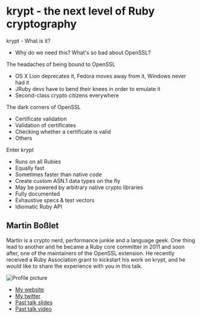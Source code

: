 # krypt - the next level of Ruby cryptography

krypt - What is it?
- Why do we need this? What's so bad about OpenSSL?

The headaches of being bound to OpenSSL
- OS X Lion deprecates it, Fedora moves away from it, Windows never had it
- JRuby devs have to bend their knees in order to emulate it
- Second-class crypto citizens everywhere

The dark corners of OpenSSL
- Certificate validation
- Validation of certificates
- Checking whether a certificate is valid
- Others

Enter krypt
- Runs on all Rubies
- Equally fast 
- Sometimes faster than native code
- Create custom ASN.1 data types on the fly
- May be powered by arbitrary native crypto libraries
- Fully documented
- Exhaustive specs & test vectors 
- Idiomatic Ruby API
  

## Martin Boßlet

Martin is a crypto nerd, performance junkie and a language geek. One thing lead to another
and he became a Ruby core committer in 2011 and soon after, one of the maintainers of the OpenSSL 
extension. He recently received a Ruby Association grant to kickstart his work on krypt, and
he would like to share the experience with you in this talk.
  

![Profile picture](https://en.gravatar.com/userimage/31410070/5917ab18325761bb28b73f8b72ae3c80.png?size=200)

- [My website](https://github.com/emboss)
- [My twitter](https://twitter.com/#!/_emboss_)
- [Past talk slides](https://github.com/emboss/rubyconf11)
- [Past talk video](http://confreaks.com/videos/683-rubyconf2011-ruby-openssl-present-future-and-why-it-matters)

